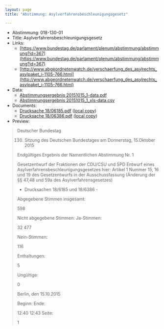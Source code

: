 ```yaml
---
layout: page
title: "Abstimmung: Asylverfahrensbeschleunigungsgesetz"

---
```


* Abstimmung: 018-130-01
* Title: Asylverfahrensbeschleunigungsgesetz
* Links: 
    * [https://www.bundestag.de/parlament/plenum/abstimmung/abstimmung?id=367](https://www.bundestag.de/parlament/plenum/abstimmung/abstimmung?id=367)
    * [http://www.abgeordnetenwatch.de/verschaerfung_des_asylrechts_asylpaket_i-1105-766.html](http://www.abgeordnetenwatch.de/verschaerfung_des_asylrechts_asylpaket_i-1105-766.html)
* Data: 
    * [Abstimmungsergebnis 20151015_1-data.pdf](/res/abstimmungsliste/20151015_1-data.pdf)
    * [Abstimmungsergebnis 20151015_1_xls-data.csv](/res/abstimmungsliste/analyses/20151015_1_xls-data.csv)
* Documents: 
    * [Drucksache 18/06185.pdf](http://dip21.bundestag.de/dip21/btd/18/061/1806185.pdf) ([local copy](/res/abstimmungsdaten/018-130-01/1806185.pdf))
    * [Drucksache 18/06386.pdf](http://dip21.bundestag.de/dip21/btd/18/063/1806386.pdf) ([local copy](/res/abstimmungsdaten/018-130-01/1806386.pdf))
* Preview: 
> Deutscher Bundestag
> 
> 130. Sitzung des Deutschen Bundestages
> am Donnerstag, 15.Oktober 2015
> 
> Endgültiges Ergebnis der Namentlichen Abstimmung Nr. 1
> 
> Gesetzentwurf der Fraktionen der CDU/CSU und SPD
> Entwurf eines Asylverfahrensbeschleunigungsgesetzes
> hier: Artikel 1 Nummer 15, 16 und 19 des Gesetzentwurfs in der Ausschussfassung
> (Änderung der §§ 47,48 und 59a des Asylverfahrensgesetzes)
> - Drucksachen 18/6185 und 18/6386 -
> 
> Abgegebene Stimmen insgesamt:
> 
> 598
> 
> Nicht abgegebene Stimmen:
> Ja-Stimmen:
> 
> 32
> 477
> 
> Nein-Stimmen:
> 
> 116
> 
> Enthaltungen:
> 
> 5
> 
> Ungültige:
> 
> 0
> 
> Berlin, den 15.10.2015
> 
> Beginn:
> Ende:
> 
> 12:40
> 12:43
> Seite:
> 
> 1
> 
> 
